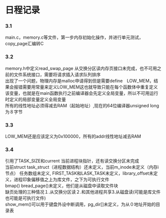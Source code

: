 # 日程记录
### 3.1 
main.c，memory.c等文件，第一步内存初始化操作，并进行单元测试，copy_page汇编转C
### 3.2
memory.h中定义read_swap_page 从交换分区读内存页接口未完成，也不可用之前的文件系统接口，需要将请求插入请求队列排序  
出现了一个问题，物理内存是malloc申请得到但是需要define　LOW_MEM，结果会报错需要用常量来定义LOW_MEM这也就导致只能在每个函数体中重复定义该变量，也就是在main函数执行之前编译器会先定义全局变量，所以不可用运行时定义的局部变量定义全局变量  
所有的线性地址必须得减去RAM（起始地址）,现在的64位编译器unsigned long为８字节
### 3.3
LOW_MEM还是应该定义为0x100000，所有的addr线性地址减去RAM
### 3.4
引用了TASK_SIZE和current 当前进程块指针，还有读交换分区未完成  
当前struct task_struct（进程数据结构）还未定义，当前m_inode未定义（内存i节点）
任务数组未定义, FIRST_TASK和LASK_TASK未定义，library_offset未定义，进程印象偏移值之上为库文件，之下为可执行文件  
bmap() bread_page()未定义，他们是从磁盘中读取文件块  
缺页处理的三种情况１.从交换分区读２.和其他进程共享3.从磁盘读(可能是库文件也可能是可执行文件)  
show_mem()可以用于键盘外设中断调用，pg_dir[]未定义，为从０地址开始的目录表